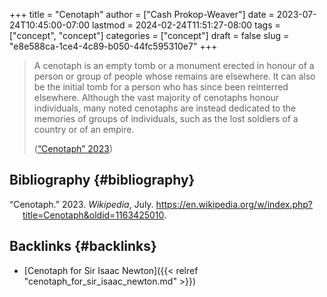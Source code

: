 +++
title = "Cenotaph"
author = ["Cash Prokop-Weaver"]
date = 2023-07-24T10:45:00-07:00
lastmod = 2024-02-24T11:51:27-08:00
tags = ["concept", "concept"]
categories = ["concept"]
draft = false
slug = "e8e588ca-1ce4-4c89-b050-44fc595310e7"
+++

> A cenotaph is an empty tomb or a monument erected in honour of a person or group of people whose remains are elsewhere. It can also be the initial tomb for a person who has since been reinterred elsewhere. Although the vast majority of cenotaphs honour individuals, many noted cenotaphs are instead dedicated to the memories of groups of individuals, such as the lost soldiers of a country or of an empire.
>
> (<a href="#citeproc_bib_item_1">“Cenotaph” 2023</a>)


## Bibliography {#bibliography}

<style>.csl-entry{text-indent: -1.5em; margin-left: 1.5em;}</style><div class="csl-bib-body">
  <div class="csl-entry"><a id="citeproc_bib_item_1"></a>“Cenotaph.” 2023. <i>Wikipedia</i>, July. <a href="https://en.wikipedia.org/w/index.php?title=Cenotaph&oldid=1163425010">https://en.wikipedia.org/w/index.php?title=Cenotaph&#38;oldid=1163425010</a>.</div>
</div>


## Backlinks {#backlinks}

-   [Cenotaph for Sir Isaac Newton]({{< relref "cenotaph_for_sir_isaac_newton.md" >}})
